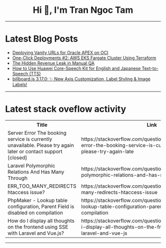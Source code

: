 <h1 align="center">Hi 👋, I'm Tran Ngoc Tam</h1>

---

# Latest Blog Posts 
<!-- BLOG-POST-LIST:START -->
- [Deploying Vanity URLs for Oracle APEX on OCI](https://dev.to/farisdurrani/deploying-vanity-urls-for-oracle-apex-on-oci-100l)
- [One-Click Deployments #2: AWS EKS Fargate Cluster Using Terraform](https://dev.to/rmendoza/one-click-deployments-2-aws-eks-fargate-cluster-with-applications-using-terraform-16bk)
- [The Hidden Revenue Leak in Manual QA](https://dev.to/radha_4c842d8e4362a7cdd9c/the-hidden-revenue-leak-in-manual-qa-3po7)
- [How to Use Huawei Core-Speech Kit for English and Japanese Text-to-Speech &lpar;TTS&rpar;](https://dev.to/harmonyos/how-to-use-huawei-core-speech-kit-for-english-and-japanese-text-to-speech-tts-1nk6)
- [billboard.js 3.17.0: ✨ New Axis Customization, Label Styling &amp; Image Labels!](https://dev.to/netil/billboardjs-3170-new-axis-customization-label-styling-image-labels-5ao7)
<!-- BLOG-POST-LIST:END -->

---

# Latest stack oveflow activity
<table>
  <tr><th>Title</th><th>Link</th></tr>
  <!-- STACKOVERFLOW:START --><tr><td>Server Error The booking service is currently unavailable. Please try again later or contact support [closed]</td><td>https://stackoverflow.com/questions/79773132/server-error-the-booking-service-is-currently-unavailable-please-try-again-late</td></tr><tr><td>Laravel Polymorphic Relations And Has Many Through</td><td>https://stackoverflow.com/questions/79772843/laravel-polymorphic-relations-and-has-many-through</td></tr><tr><td>ERR_TOO_MANY_REDIRECTS htaccess issue?</td><td>https://stackoverflow.com/questions/79772799/err-too-many-redirects-htaccess-issue</td></tr><tr><td>PhpMaker - Lookup table configuration, Parent Field is disabled on compilation</td><td>https://stackoverflow.com/questions/79772724/phpmaker-lookup-table-configuration-parent-field-is-disabled-on-compilation</td></tr><tr><td>How do I display all thoughts on the frontend using SSE with Laravel and Vue.js?</td><td>https://stackoverflow.com/questions/79772691/how-do-i-display-all-thoughts-on-the-frontend-using-sse-with-laravel-and-vue-js</td></tr><!-- STACKOVERFLOW:END -->
</table>

---


